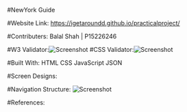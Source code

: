 #NewYork Guide

#Website Link: https://igetaroundd.github.io/practicalproject/

#Contributers: Balal Shah | P15226246

#W3 Validator:![Screenshot](https://github.com/igetaroundd/practicalproject/blob/master/img/w3.jpg) 
#CSS Validator:![Screenshot](https://github.com/igetaroundd/practicalproject/blob/master/img/css.jpg) 

#Built With: HTML CSS JavaScript JSON

#Screen Designs:

#Navigation Structure:
![Screenshot](https://github.com/igetaroundd/practicalproject/blob/master/img/structure.jpg)

#References:
